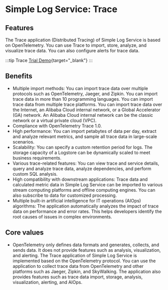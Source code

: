 # Simple Log Service: Trace

## Features

The Trace application (Distributed Tracing) of Simple Log Service is based on OpenTelemetry. You can use Trace to import, store, analyze, and visualize trace data. You can also configure alerts for trace data.

:::tip Trace
[Trial Demo](/en/playground/demo.html?dest=/lognext/trace/sls-mall/sls-mall%3Fresource=/trace/sls-mall/explorer){target="_blank"}
:::

## Benefits

- Multiple import methods: You can import trace data over multiple protocols such as OpenTelemetry, Jaeger, and Zipkin. You can import trace data in more than 10 programming languages. You can import trace data from multiple trace platforms. You can import trace data over the Internet, an Alibaba Cloud internal network, or a Global Accelerator (GA) network. An Alibaba Cloud internal network can be the classic network or a virtual private cloud (VPC).
- Compliance with OpenTelemetry Trace 1.0.
- High performance: You can import petabytes of data per day, extract and analyze relevant metrics, and sample all trace data in large-scale scenarios.
- Scalability: You can specify a custom retention period for logs. The storage capacity of a Logstore can be dynamically scaled to meet business requirements.
- Various trace-related features: You can view trace and service details, query and analyze trace data, analyze dependencies, and perform custom SQL analysis.
- High compatibility with downstream applications: Trace data and calculated metric data in Simple Log Service can be imported to various stream computing platforms and offline computing engines. You can also subscribe to data for customized processing.
- Multiple built-in artificial intelligence for IT operations (AIOps) algorithms: The application automatically analyzes the impact of trace data on performance and error rates. This helps developers identify the root causes of issues in complex environments.

## Core values

- OpenTelemetry only defines data formats and generates, collects, and sends data. It does not provide features such as analysis, visualization, and alerting. The Trace application of Simple Log Service is implemented based on the OpenTelemetry protocol. You can use the application to collect trace data from OpenTelemetry and other platforms such as Jaeger, Zipkin, and SkyWalking. The application also provides features such as trace data import, storage, analysis, visualization, alerting, and AIOps.
